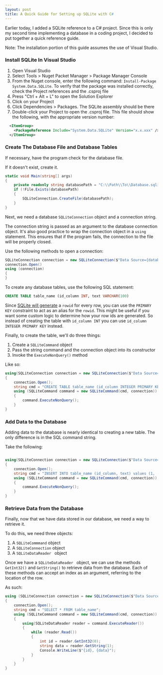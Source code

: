 ```yaml
---
layout: post
title: A Quick Guide for Setting up SQLite with C#
---
```


Earlier today, I added a SQLite reference to a C# project. Since this is only my second time implementing a database in a coding project, I decided to put together a quick reference guide.

Note: The installation portion of this guide assumes the use of Visual Studio. 

### Install SQLite In Visual Studio

1. Open Visual Studio
2. Select Tools > Nuget Packet Manager > Package Manager Console
3. From the Nuget console, enter the following command: `Install-Package System.Data.SQLite`. To verify that the package was installed correctly, check the Project references and the .csproj file 
4. Press "Ctrl + Alt + L" to open the Solution Explorer
5. Click on your Project
6. Click Dependencies > Packages. The SQLite assembly should be there
7. Double-click your Project to open the .csproj file. This file should show the following, with the appropriate version number:

```xml
  <ItemGroup>
    <PackageReference Include="System.Data.SQLite" Version="x.x.xxx" />
  </ItemGroup>
```

### Create The Database File and Database Tables

If necessary, have the program check for the database file. 

If it doesn't exist, create it.

```cs
static void Main(string[] args)
{
    private readonly string databasePath = "C:\\Path\\To\\Database.sqlite";
    if (!File.Exists(databasePath)
    {
        SQLiteConnection.CreateFile(databasePath);
    }
}  
```

Next, we need a database `SQLiteConnection` object and a connection string.

The connection string is passed as an argument to the database connection object. It's also good practice to wrap the connection object in a `using` statement. This ensures that if the program fails, the connection to the file will be properly closed.

Use the following methods to open a connection:

```cs
SQLiteConnection connection = new SQLiteConnection($"Data Source={databasePath};Version=3;");
connection.Open()
using (connection)
{
}
```

To create any database tables, use the following SQL statement:
```sql
CREATE TABLE table_name (id_column INT, text VARCHAR(100)
```

Since [SQLite will generate](https://www.sqlitetutorial.net/sqlite-create-table/) a `rowid` for every row, you can use the `PRIMARY KEY` constraint to act as an alias for the `rowid`. This might be useful if you want some custom logic to determine how your row ids are generated. So instead of creating the table with  `id_column INT` you can use `id_column INTEGER PRIMARY KEY` instead. 

Finally, to create the table, we'll do three things:
1. Create a `SQLiteCommand` object
2. Pass the string command and the connection object into its constructor
3. Invoke the `ExecuteNonQuery()` method

Like so:

```cs
using(SQLiteConnection connection = new SQLiteConnection($"Data Source={databasePath};Version=3;"))
{
    connection.Open();
    string cmd = "CREATE TABLE table_name (id_column INTEGER PRIMARY KEY, text VARCHAR(100))";
    using (SQLiteCommand command = new SQLiteCommand(cmd, connection))
    {
        command.ExecuteNonQuery();
    }
}
```

### Add Data to the Database

Adding data to the database is nearly identical to creating a new table. The only difference is in the SQL command string. 

Take the following:

```cs

using(SQLiteConnection connection = new SQLiteConnection($"Data Source={databasePath};Version=3;"))
{
    connection.Open();
    string cmd = "INSERT INTO table_name (id_column, text) values (1, 'data')";
    using (SQLiteCommand command = new SQLiteCommand(cmd, connection))
    {
        command.ExecuteNonQuery();
    }
}
```

### Retrieve Data from the Database

Finally, now that we have data stored in our database, we need a way to retrieve it. 

To do this, we need three objects: 
1. A `SQLiteCommmand` object 
2. A `SQLiteConnection` object
3. A `SQLiteDataReader ` object

Once we have a `SQLiteDataReader ` object, we can use the methods `GetInt32()` and `GetString()` to retrieve data from the database. Each of these methods can accept an index as an argument, referring to the location of the row.

As such:

```cs
using (SQLiteConnection connection = new SQLiteConnection($"Data Source={databasePath};Version=3;"))
{
    connection.Open();
    string cmd = "SELECT * FROM table_name";
    using (SQLiteCommand command = new SQLiteCommand(cmd, connection))
    {
        using(SQLiteDataReader reader = command.ExecuteReader())
        {
            while (reader.Read())
            {
                int id = reader.GetInt32(0);
                string data = reader.GetString(1);
                Console.WriteLine($"{id}, {data}");
            }
        }
    }
}
```